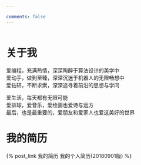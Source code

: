 ```yaml
---

comments: false
---
```


<iframe frameborder="no" border="0" marginwidth="0" marginheight="0" width=0 height=0 src="http://dl.stream.qqmusic.qq.com/M800003FIqDQ0xyaGF.mp3?vkey=45FB4F94A6FBBC5B240A8841C72E82F0F02DCF6FBB4AD7B184BB54B837A19FE57AF14E0087DF78166382D2268F0571A367E826DEC2C5B8F4&guid=5150825362&fromtag=1"></iframe>


# 关于我  
爱编程，充满热情，深深陶醉于算法设计的美学中      
爱动手，做到至臻，深深沉迷于机器人的无限畅想中     
爱钻研，不断求索，深深追寻着前沿的思想与学问     

爱生活，每天都有无限可能    
爱排球，爱音乐，爱绘画也爱诗与远方      
最后，也是最重要的，爱朋友和爱家人也爱这美好的世界  


# 我的简历   
{% post_link 我的简历 我的个人简历(20180901版) %}      



